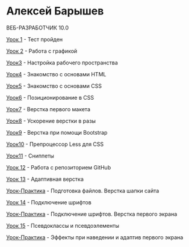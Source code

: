 # Алексей Барышев
ВЕБ-РАЗРАБОТЧИК 10.0


[Урок 1](https://yadi.sk/d/ONqEJl2I3aVDuj
 "Тест") - Тест пройден
 
[Урок 2](https://yadi.sk/d/aKZNNbg83aVDwp "Картинки") - Работа с графикой

[Урок3](https://yadi.sk/d/977bu_Gk3aVDyH "Картинки") - Настройка рабочего пространства

[Урок4](https://codepen.io/Aleksey1337/pen/rrdGNV "Книга") - Знакомство с основами HTML

[Урок5](https://codepen.io/Aleksey1337/pen/rrdGNV "Книга") - Знакомство с основами CSS

[Урок6](https://yadi.sk/d/OIrB6TY53aVE7U "Позиционирование") - Позиционирование в CSS

[Урок7](Aleksey1337.github.io/lesson_7/project/src/ "Первый сайт") - Верстка первого макета

[Урок8](Aleksey1337.github.io/lesson_8/my_first_project/src/ "Верстка с Bootstrap") - Ускорение верстки в разы

[Урок9](Aleksey1337.github.io/lesson_9/project-1/src/ "Верстка сайта с Bootstrap") - Верстка при помощи Bootstrap

[Урок10](https://yadi.sk/d/3fmZrHCs3aVEaS "Less") - Препроцессор Less для CSS

[Урок11](https://yadi.sk/d/gy8Q6DhC3aVEpX "Сниппет") - Сниппеты

[Урок 12](Aleksey1337.github.io/lesson_12/index.html "Репозиторий Github") - Работа с репозиторием GitHub

[Урок 13](Aleksey1337.github.io "Не доделал") - Адаптивная верстка

[Урок-Практика](Aleksey1337.github.io/course-site/src/index.html "Верстка шапки") - Подготовка файлов. Верстка шапки сайта

[Урок 14](Aleksey1337.github.io/lesson_14/index.html "Шрифты") - Подключение шрифтов

[Урок-Практика](Aleksey1337.github.io/course-site-1/src/index.html "Первый экран") - Подключение шрифтов. Верстка первого экрана

[Урок 15](Aleksey1337.github.io/lesson_15/index.html "Псевдоклассы и Псевдоэлементы") - Псевдоклассы и псевдоэлементы

[Урок-Практика](Aleksey1337.github.io/course-site-2/src/index.html "Доработка первого экрана") - Эффекты при наведении и адаптив первого экрана
